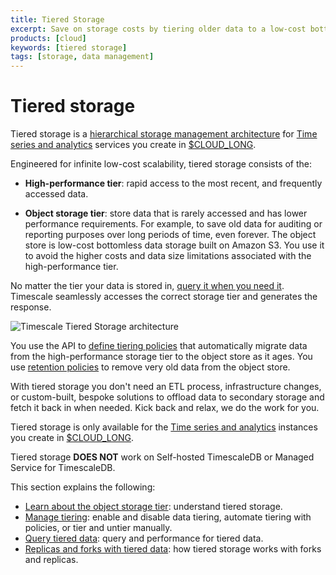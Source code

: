 ```yaml
---
title: Tiered Storage
excerpt: Save on storage costs by tiering older data to a low-cost bottomless object storage tier
products: [cloud]
keywords: [tiered storage]
tags: [storage, data management]
---
```


# Tiered storage

Tiered storage is a [hierarchical storage management architecture](https://en.wikipedia.org/wiki/Hierarchical_storage_management) for 
[Time series and analytics][create-service] services you create in [$CLOUD_LONG](https://console.cloud.timescale.com/).

Engineered for infinite low-cost scalability, tiered storage consists of the:

* **High-performance tier**: rapid access to the most recent, and frequently accessed data.

* **Object storage tier**: store data that is rarely accessed and has lower performance requirements.
  For example, to save old data for auditing or reporting purposes over long periods of time, even forever.
  The object store is low-cost bottomless data storage built on Amazon S3. You use it to avoid the
  higher costs and data size limitations associated with the high-performance tier. 

No matter the tier your data is stored in, [query it when you need it][querying-tiered-data]. 
Timescale seamlessly accesses the correct storage tier and generates the response.

<img
class="main-content__illustration"
src="https://assets.timescale.com/docs/images/timescale-tiered-storage-architecture.png"
width={1228} height={688}
alt="Timescale Tiered Storage architecture"
/>

<!-- vale Google.SmartQuotes = NO -->

You use the API to [define tiering policies][creating-data-tiering-policy] that automatically migrate 
data from the high-performance storage tier to the object store as it ages. You use 
[retention policies][add-retention-policies] to remove very old data from the object store.

With tiered storage you don't need an ETL process, infrastructure changes, or custom-built, bespoke 
solutions to offload data to secondary storage and fetch it back in when needed. Kick back and relax, 
we do the work for you. 

<Highlight type="info">

Tiered storage is only available for the [Time series and analytics](https://www.timescale.com/products)
instances you create in [$CLOUD_LONG](https://console.cloud.timescale.com/). 

Tiered storage **DOES NOT** work on Self-hosted TimescaleDB or Managed Service for TimescaleDB.  
</Highlight>

<!-- vale Google.SmartQuotes = YES -->

This section explains the following:
* [Learn about the object storage tier][about-data-tiering]: understand tiered storage.
* [Manage tiering][enabling-data-tiering]: enable and disable data tiering, automate tiering with 
   policies, or tier and untier manually.
* [Query tiered data][querying-tiered-data]: query and performance for tiered data.
* [Replicas and forks with tiered data][replicas-and-forks]: how tiered storage works
  with forks and replicas. 


[about-data-tiering]: /use-timescale/:currentVersion:/data-tiering/about-data-tiering/
[enabling-data-tiering]: /use-timescale/:currentVersion:/data-tiering/enabling-data-tiering/
[replicas-and-forks]: /use-timescale/:currentVersion:/data-tiering/tiered-data-replicas-forks/
[creating-data-tiering-policy]: /use-timescale/:currentVersion:/data-tiering/enabling-data-tiering/#automate-tiering-with-policies
[querying-tiered-data]: /use-timescale/:currentVersion:/data-tiering/querying-tiered-data/
[add-retention-policies]: /api/:currentVersion:/continuous-aggregates/add_policies/
[create-service]: /getting-started/:currentVersion:/services/
